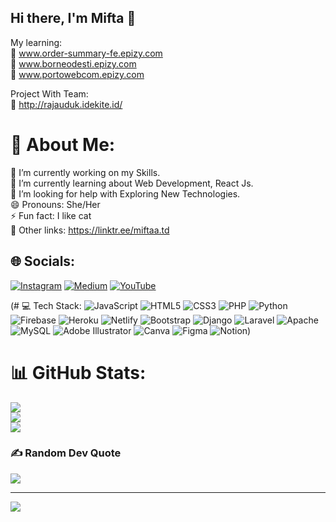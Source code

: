 ## Hi there, I'm Mifta 👋

My learning: <br>
📓 www.order-summary-fe.epizy.com <br>
📓 www.borneodesti.epizy.com <br>
📓 www.portowebcom.epizy.com <br>

Project With Team: <br>
📓 http://rajauduk.idekite.id/

# 💫 About Me:
🔭 I’m currently working on my Skills.<br>🌱 I’m currently learning about Web Development, React Js.<br>🤔 I’m looking for help with Exploring New Technologies.<br>😄 Pronouns: She/Her<br>⚡ Fun fact: I like cat <br> 🔗 Other links: https://linktr.ee/miftaa.td


## 🌐 Socials:
[![Instagram](https://img.shields.io/badge/Instagram-%23E4405F.svg?logo=Instagram&logoColor=white)](https://instagram.com/miftaa.td) [![Medium](https://img.shields.io/badge/Medium-12100E?logo=medium&logoColor=white)](https://medium.com/@miftahul_janna) [![YouTube](https://img.shields.io/badge/YouTube-%23FF0000.svg?logo=YouTube&logoColor=white)](https://youtube.com/channel/UCT5Ohn4MSetRgv2K67CXI2Q) 

(# 💻 Tech Stack:
![JavaScript](https://img.shields.io/badge/javascript-%23323330.svg?style=for-the-badge&logo=javascript&logoColor=%23F7DF1E) ![HTML5](https://img.shields.io/badge/html5-%23E34F26.svg?style=for-the-badge&logo=html5&logoColor=white) ![CSS3](https://img.shields.io/badge/css3-%231572B6.svg?style=for-the-badge&logo=css3&logoColor=white) ![PHP](https://img.shields.io/badge/php-%23777BB4.svg?style=for-the-badge&logo=php&logoColor=white) ![Python](https://img.shields.io/badge/python-3670A0?style=for-the-badge&logo=python&logoColor=ffdd54) ![Firebase](https://img.shields.io/badge/firebase-%23039BE5.svg?style=for-the-badge&logo=firebase) ![Heroku](https://img.shields.io/badge/heroku-%23430098.svg?style=for-the-badge&logo=heroku&logoColor=white) ![Netlify](https://img.shields.io/badge/netlify-%23000000.svg?style=for-the-badge&logo=netlify&logoColor=#00C7B7) ![Bootstrap](https://img.shields.io/badge/bootstrap-%23563D7C.svg?style=for-the-badge&logo=bootstrap&logoColor=white) ![Django](https://img.shields.io/badge/django-%23092E20.svg?style=for-the-badge&logo=django&logoColor=white) ![Laravel](https://img.shields.io/badge/laravel-%23FF2D20.svg?style=for-the-badge&logo=laravel&logoColor=white) ![Apache](https://img.shields.io/badge/apache-%23D42029.svg?style=for-the-badge&logo=apache&logoColor=white) ![MySQL](https://img.shields.io/badge/mysql-%2300f.svg?style=for-the-badge&logo=mysql&logoColor=white) ![Adobe Illustrator](https://img.shields.io/badge/adobeillustrator-%23FF9A00.svg?style=for-the-badge&logo=adobeillustrator&logoColor=white) ![Canva](https://img.shields.io/badge/Canva-%2300C4CC.svg?style=for-the-badge&logo=Canva&logoColor=white) 	![Figma](https://img.shields.io/badge/figma-%23F24E1E.svg?style=for-the-badge&logo=figma&logoColor=white) ![Notion](https://img.shields.io/badge/Notion-%23000000.svg?style=for-the-badge&logo=notion&logoColor=white))

# 📊 GitHub Stats:
![](https://github-readme-stats.vercel.app/api?username=miftahuljna127&theme=darcula&hide_border=false&include_all_commits=false&count_private=false)<br/>
![](https://github-readme-streak-stats.herokuapp.com/?user=miftahuljna127&theme=darcula&hide_border=false)<br/>
![](https://github-readme-stats.vercel.app/api/top-langs/?username=miftahuljna127&theme=darcula&hide_border=false&include_all_commits=false&count_private=false&layout=compact)

### ✍️ Random Dev Quote
![](https://quotes-github-readme.vercel.app/api?type=horizontal&theme=radical)

---
[![](https://visitcount.itsvg.in/api?id=miftahuljna127&icon=0&color=0)](https://visitcount.itsvg.in)


